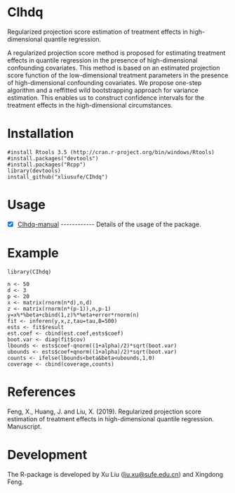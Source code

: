 # CIhdq
 Regularized projection score estimation of treatment effects in high-dimensional quantile regression.
 
  A regularized projection score method is proposed for estimating treatment effects in quantile regression 
  in the presence of high-dimensional confounding covariates. This method is based on an estimated projection 
  score function of the low-dimensional treatment parameters in the presence of high-dimensional confounding 
  covariates. We propose one-step algorithm and a reffitted wild bootstrapping approach for variance estimation. 
  This enables us to construct confidence intervals for the treatment effects in the high-dimensional circumstances.
  
# Installation

    #install Rtools 3.5 (http://cran.r-project.org/bin/windows/Rtools)
    #install.packages("devtools")
    #install.packages("Rcpp")
    library(devtools)
    install_github("xliusufe/CIhdq")

# Usage

   - [x] [CIhdq-manual](https://github.com/xliusufe/CIhdq/blob/master/inst/CIhdq-manual.pdf) ------------ Details of the usage of the package.

# Example

    library(CIhdq)

    n <- 50
	d <- 3
	p <- 20
	x <- matrix(rnorm(n*d),n,d)
	z <- matrix(rnorm(n*(p-1)),n,p-1)
	y=x%*%beta+cbind(1,z)%*%eta+error*rnorm(n)
	fit <- inferen(y,x,z,tau=tau,B=500)
	ests <- fit$result
    est.coef <- cbind(est.coef,ests$coef)
	boot.var <- diag(fit$cov)
    lbounds <- ests$coef-qnorm((1+alpha)/2)*sqrt(boot.var)
    ubounds <- ests$coef+qnorm((1+alpha)/2)*sqrt(boot.var)
    counts <- ifelse(lbounds<beta&beta<ubounds,1,0)
    coverage <- cbind(coverage,counts)
 
 # References
 
Feng, X., Huang, J. and Liu, X. (2019). Regularized projection score estimation of treatment effects 
in high-dimensional quantile regression. Manuscript.

# Development

The R-package is developed by Xu Liu (liu.xu@sufe.edu.cn) and Xingdong Feng.
